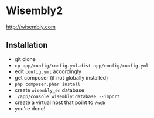 # Wisembly2

http://wisembly.com

## Installation

- git clone
- `cp app/config/config.yml.dist app/config/config.yml`
- edit `config.yml` accordingly
- get composer (if not globally installed)
- `php composer.phar install`
- create `wisembly_en` database
- `./app/console wisembly:database --import`
- create a virtual host that point to `/web`
- you're done!
